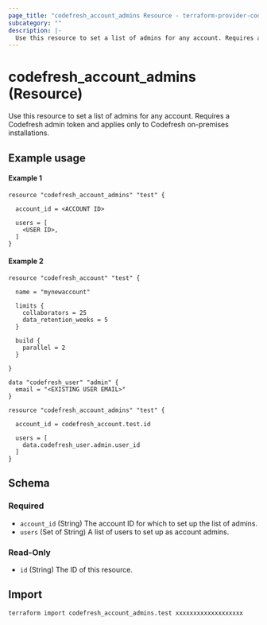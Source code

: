 ```yaml
---
page_title: "codefresh_account_admins Resource - terraform-provider-codefresh"
subcategory: ""
description: |-
  Use this resource to set a list of admins for any account. Requires a Codefresh admin token and applies only to Codefresh on-premises installations.
---
```


# codefresh_account_admins (Resource)

Use this resource to set a list of admins for any account. Requires a Codefresh admin token and applies only to Codefresh on-premises installations.

## Example usage

#### Example 1

```hcl
resource "codefresh_account_admins" "test" {

  account_id = <ACCOUNT ID>

  users = [
    <USER ID>,
  ]
}
```

#### Example 2

```hcl
resource "codefresh_account" "test" {

  name = "mynewaccount"

  limits {
    collaborators = 25
    data_retention_weeks = 5
  }

  build {
    parallel = 2
  }

}

data "codefresh_user" "admin" {
  email = "<EXISTING USER EMAIL>"
}

resource "codefresh_account_admins" "test" {

  account_id = codefresh_account.test.id

  users = [
    data.codefresh_user.admin.user_id
  ]
}
```

<!-- schema generated by tfplugindocs -->
## Schema

### Required

- `account_id` (String) The account ID for which to set up the list of admins.
- `users` (Set of String) A list of users to set up as account admins.

### Read-Only

- `id` (String) The ID of this resource.

## Import

```sh
terraform import codefresh_account_admins.test xxxxxxxxxxxxxxxxxxx
```